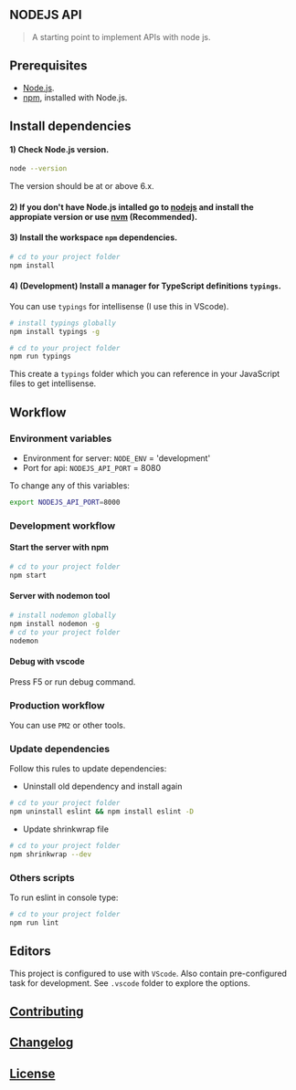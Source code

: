 ## NODEJS API

> A starting point to implement APIs with node js.


## Prerequisites

- [Node.js](https://nodejs.org/en/download/).
- [npm](https://www.npmjs.com/), installed with Node.js.

## Install dependencies

#### 1) Check Node.js version.
```sh
node --version
```
The version should be at or above 6.x.

#### 2) If you don't have Node.js intalled go to [nodejs](https://nodejs.org/en/download/) and install the appropiate version or use [nvm](http://www.sergiolepore.net/2014/06/30/nvm-instalando-y-usando-node-version-manager/) (Recommended).

#### 3) Install the workspace `npm` dependencies.
```sh
# cd to your project folder
npm install
```

#### 4) (Development) Install a manager for TypeScript definitions `typings`.
You can use `typings` for intellisense (I use this in VScode).

```sh
# install typings globally
npm install typings -g

# cd to your project folder
npm run typings
```
This create a `typings` folder which you can reference in your JavaScript files to get intellisense.


## Workflow

### Environment variables

- Environment for server: `NODE_ENV` = 'development'
- Port for api: `NODEJS_API_PORT` = 8080

To change any of this variables:

```sh
export NODEJS_API_PORT=8000
```

### Development workflow

#### Start the server with npm
```sh
# cd to your project folder
npm start
```

#### Server with nodemon tool
```sh
# install nodemon globally
npm install nodemon -g
# cd to your project folder
nodemon
```

#### Debug with vscode
Press F5 or run debug command.


### Production workflow
You can use `PM2` or other tools.

### Update dependencies
Follow this rules to update dependencies:

- Uninstall old dependency and install again

```sh
# cd to your project folder
npm uninstall eslint && npm install eslint -D
```

- Update shrinkwrap file

```sh
# cd to your project folder
npm shrinkwrap --dev
```

### Others scripts

To run eslint in console type:

```sh
# cd to your project folder
npm run lint
```

## Editors
This project is configured to use with `VScode`. Also contain pre-configured task for development. See `.vscode` folder to explore the options.


## [Contributing](CONTRIBUTING.md)


## [Changelog](CHANGELOG.md)


## [License](LICENSE.md)